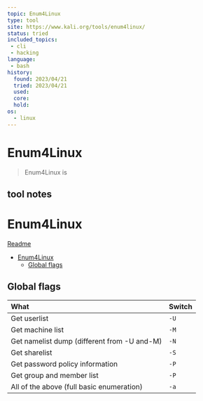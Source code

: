 ```yaml
---
topic: Enum4Linux
type: tool
site: https://www.kali.org/tools/enum4linux/
status: tried
included_topics: 
 - cli
 - hacking
language:
 - bash
history:
  found: 2023/04/21
  tried: 2023/04/21
  used: 
  core: 
  hold: 
os:
  - linux
---
```


# Enum4Linux

> Enum4Linux is 

## tool notes
# Enum4Linux
[Readme](../../README.md)

- [Enum4Linux](#enum4linux)
  - [Global flags](#global-flags)


## Global flags

| What                                        | Switch   |
| :------------------------------------------ | :------- |
| Get userlist                                | ```-U``` |
| Get machine list                            | ```-M``` |
| Get namelist dump (different from -U and-M) | ```-N``` |
| Get sharelist                               | ```-S``` |
| Get password policy information             | ```-P``` |
| Get group and member list                   | ```-P``` |
| All of the above (full basic enumeration)   | ```-a``` |

